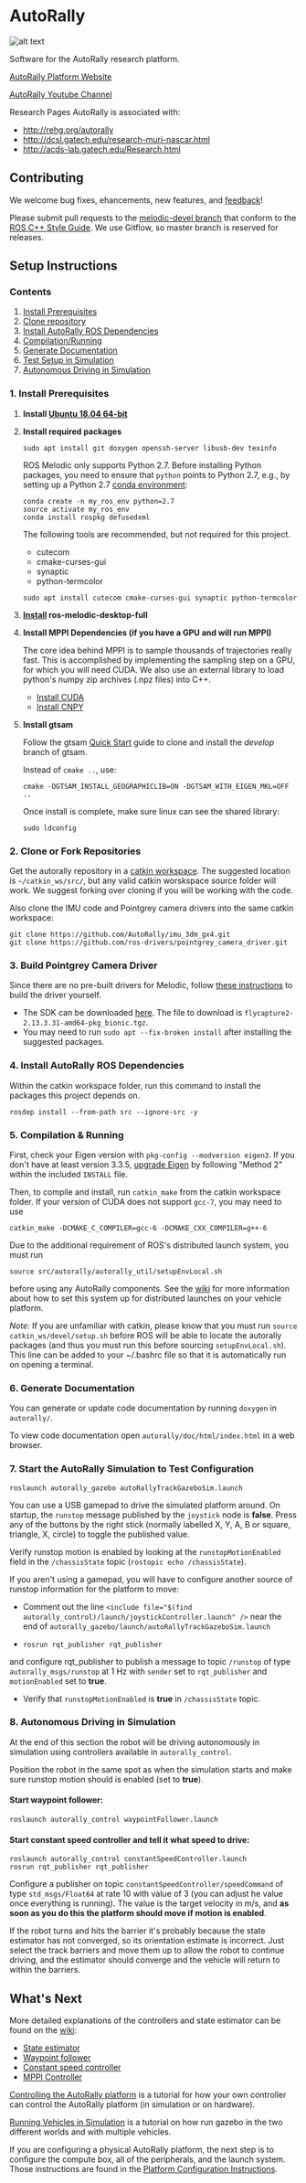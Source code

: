 # AutoRally

![alt text](doc/autorally_repo.jpg "Platform image")

Software for the AutoRally research platform.

[AutoRally Platform Website](http://autorally.github.io)

[AutoRally Youtube Channel](https://www.youtube.com/channel/UCSt0P1uqi4zU5RX2DZC_Qvg)

Research Pages AutoRally is associated with:
  * http://rehg.org/autorally
  * http://dcsl.gatech.edu/research-muri-nascar.html
  * http://acds-lab.gatech.edu/Research.html

## Contributing

We welcome bug fixes, ehancements, new features, and [feedback](https://github.com/AutoRally/autorally/issues)!

Please submit pull requests to the [melodic-devel branch](https://github.com/AutoRally/autorally/pull/new/kinetic-devel) that conform to the [ROS C++ Style Guide](http://wiki.ros.org/CppStyleGuide). We use Gitflow, so master branch is reserved for releases.

## Setup Instructions

### Contents
1. [Install Prerequisites](#1-install-prerequisites)
2. [Clone repository](#2-clone-or-fork-repositories)
3. [Install AutoRally ROS Dependencies](#3-install-autorally-ros-dependencies)
4. [Compilation/Running](#4-compilation-running)
5. [Generate Documentation](#5-generate-documentation)
6. [Test Setup in Simulation](#6-test-setup-in-simulation)
7. [Autonomous Driving in Simulation](#7-autonomous-driving-in-simulation)

### 1. Install Prerequisites
1. __Install [Ubuntu 18.04 64-bit](http://www.ubuntu.com)__
2. __Install required packages__

   ```sudo apt install git doxygen openssh-server libusb-dev texinfo```

   ROS Melodic only supports Python 2.7. Before installing Python packages, you need to ensure that `python` points to Python 2.7, e.g., by setting up a Python 2.7 [conda environment](https://docs.conda.io/projects/conda/en/latest/user-guide/tasks/manage-environments.html#creating-an-environment-with-commands):

   ```
   conda create -n my_ros_env python=2.7
   source activate my_ros_env
   conda install rospkg defusedxml
   ```

   The following tools are recommended, but not required for this project.
   * cutecom
   * cmake-curses-gui
   * synaptic
   * python-termcolor

   ```sudo apt install cutecom cmake-curses-gui synaptic python-termcolor```

3. __[Install](http://www.ros.org/install/) ros-melodic-desktop-full__

4. __Install MPPI Dependencies (if you have a GPU and will run MPPI)__

    The core idea behind MPPI is to sample thousands of trajectories really fast. This is accomplished by implementing the sampling step on a GPU, for which you will need CUDA. We also use an external library to load python's numpy zip archives (.npz files) into C++.

    * [Install CUDA](https://developer.nvidia.com/cuda-downloads)
    * [Install CNPY](https://github.com/rogersce/cnpy)

5. __Install gtsam__


   Follow the gtsam [Quick Start](https://github.com/borglab/gtsam) guide to clone and install the _develop_ branch of gtsam.

   Instead of `cmake ..`, use:

   ```cmake -DGTSAM_INSTALL_GEOGRAPHICLIB=ON -DGTSAM_WITH_EIGEN_MKL=OFF ..```

   Once install is complete, make sure linux can see the shared library:

   ```sudo ldconfig```

### 2. Clone or Fork Repositories

Get the autorally repository in a [catkin workspace](http://wiki.ros.org/catkin/workspaces). The suggested location is `~/catkin_ws/src/`, but any valid catkin worskspace source folder will work. We suggest forking over cloning if you will be working with the code.

Also clone the IMU code and Pointgrey camera drivers into the same catkin workspace:

    git clone https://github.com/AutoRally/imu_3dm_gx4.git
    git clone https://github.com/ros-drivers/pointgrey_camera_driver.git
    
### 3. Build Pointgrey Camera Driver

Since there are no pre-built drivers for Melodic, follow [these instructions](https://github.com/ros-drivers/pointgrey_camera_driver/issues/183#issuecomment-487143728) to build the driver yourself.

- The SDK can be downloaded [here](https://flir.app.boxcn.net/v/Flycapture2SDK/folder/72274730742). The file to download is `flycapture2-2.13.3.31-amd64-pkg_bionic.tgz`.
- You may need to run `sudo apt --fix-broken install` after installing the suggested packages.

### 4. Install AutoRally ROS Dependencies

Within the catkin workspace folder, run this command to install the packages this project depends on.

```rosdep install --from-path src --ignore-src -y```

### 5. Compilation & Running

First, check your Eigen version with `pkg-config --modversion eigen3`. If you don't have at least version 3.3.5, [upgrade Eigen](https://github.com/eigenteam/eigen-git-mirror) by following "Method 2" within the included `INSTALL` file.

Then, to compile and install, run `catkin_make` from the catkin workspace folder. If your version of CUDA does not support `gcc-7`, you may need to use

`catkin_make -DCMAKE_C_COMPILER=gcc-6 -DCMAKE_CXX_COMPILER=g++-6`

Due to the additional requirement of ROS's distributed launch system, you must run

`source src/autorally/autorally_util/setupEnvLocal.sh`

before using any AutoRally components. See the [wiki](https://github.com/AutoRally/autorally/wiki) for more information about how to set this system up for distributed launches on your vehicle platform.

_Note:_ If you are unfamiliar with catkin, please know that you must run `source catkin_ws/devel/setup.sh` before ROS will be able to locate the autorally packages (and thus you must run this before sourcing `setupEnvLocal.sh`). This line can be added to your ~/.bashrc file so that it is automatically run on opening a terminal.

### 6. Generate Documentation

You can generate or update code documentation by running `doxygen` in `autorally/`.

To view code documentation open `autorally/doc/html/index.html` in a web browser.

### 7. Start the AutoRally Simulation to Test Configuration

```roslaunch autorally_gazebo autoRallyTrackGazeboSim.launch```

You can use a USB gamepad to drive the simulated platform around. On startup, the `runstop` message published by the `joystick` node is **false**. Press any of the buttons by the right stick (normally labelled X, Y, A, B or square, triangle, X, circle) to toggle the published value.

Verify runstop motion is enabled by looking at the `runstopMotionEnabled` field in the `/chassisState` topic (`rostopic echo /chassisState`).

If you aren't using a gamepad, you will have to configure another source of runstop information for the platform to move:

- Comment out the line `<include file="$(find autorally_control)/launch/joystickController.launch" />` near the end of `autorally_gazebo/launch/autoRallyTrackGazeboSim.launch`

- `rosrun rqt_publisher rqt_publisher`

and configure rqt_publisher to publish a message to topic `/runstop` of type `autorally_msgs/runstop` at 1 Hz with `sender` set to `rqt_publisher` and  `motionEnabled` set to **true**.

- Verify that `runstopMotionEnabled` is **true** in `/chassisState` topic.

### 8. Autonomous Driving in Simulation

At the end of this section the robot will be driving autonomously in simulation using controllers available in `autorally_control`.

Position the robot in the same spot as when the simulation starts and make sure runstop motion should is enabled (set to **true**).

#### Start waypoint follower:

    roslaunch autorally_control waypointFollower.launch

#### Start constant speed controller and tell it what speed to drive:

    roslaunch autorally_control constantSpeedController.launch
    rosrun rqt_publisher rqt_publisher

Configure a publisher on topic `constantSpeedController/speedCommand` of type `std_msgs/Float64` at rate 10 with value of 3 (you can adjust he value once everything is running). The value is the target velocity in m/s, and **as soon as you do this the platform should move if motion is enabled**.

If the robot turns and hits the barrier it's probably because the state estimator has not converged, so its orientation estimate is incorrect. Just select the track barriers and move them up to allow the robot to continue driving, and the estimator should converge and the vehicle will return to within the barriers.

## What's Next

More detailed explanations of the controllers and state estimator can be found on the [wiki](https://github.com/AutoRally/autorally/wiki):
* [State estimator](https://github.com/AutoRally/autorally/wiki/State%20Estimator)
* [Waypoint follower](https://github.com/AutoRally/autorally/wiki/Waypoint%20Following)
* [Constant speed controller](https://github.com/AutoRally/autorally/wiki/Constant%20Speed)
* [MPPI Controller](https://github.com/AutoRally/autorally/wiki/Model-Predictive-Path-Integral-Controller-(MPPI))

[Controlling the AutoRally platform](https://github.com/AutoRally/autorally/wiki/Controlling%20the%20AutoRally%20Platform) is a tutorial for how your own controller can control the AutoRally platform (in simulation or on hardware).

[Running Vehicles in Simulation](https://github.com/AutoRally/autorally/wiki/AutoRally-Gazebo-Simulation) is a tutorial on how run gazebo in the two different worlds and with multiple vehicles.

If you are configuring a physical AutoRally platform, the next step is to configure the compute box, all of the peripherals, and the launch system. Those instructions are found in the [Platform Configuration Instructions](https://github.com/AutoRally/autorally/wiki/Platform%20Configuration%20Instructions).
